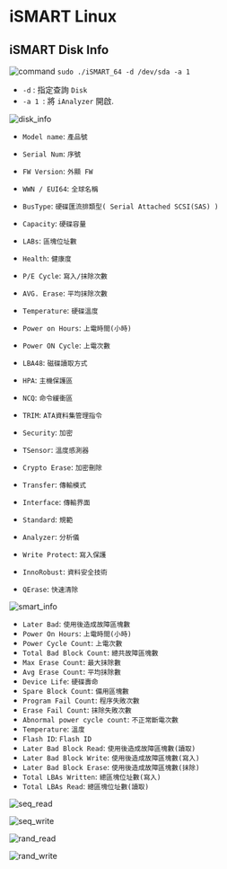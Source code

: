 # iSMART Linux #
## iSMART Disk Info ##

![command](/home/ubuntu/command.png)
`sudo ./iSMART_64 -d /dev/sda -a 1`  
* `-d` : 指定查詢 `Disk`
* `-a 1 `: 將 `iAnalyzer` 開啟.

![disk_info](/home/ubuntu/disk_info.png)  
* `Model name`: `產品號`
* `Serial Num`: `序號`
* `FW Version`: `外顯 FW`
* `WWN / EUI64`: `全球名稱`

* `BusType`: `硬碟匯流排類型( Serial Attached SCSI(SAS) )`
* `Capacity`: `硬碟容量`
* `LABs`: `區塊位址數`
* `Health`: `健康度`
* `P/E Cycle`: `寫入/抹除次數`
* `AVG. Erase`: `平均抹除次數`
* `Temperature`: `硬碟溫度`
* `Power on Hours`: `上電時間(小時)`
* `Power ON Cycle`: `上電次數`
* `LBA48`: `磁碟讀取方式`
* `HPA`: `主機保護區`
* `NCQ`: `命令緩衝區`
* `TRIM`: `ATA資料集管理指令`
* `Security`: `加密`
* `TSensor`: `溫度感測器`
* `Crypto Erase`: `加密刪除`
* `Transfer`: `傳輸模式`
* `Interface`: `傳輸界面`
* `Standard`: `規範`
* `Analyzer`: `分析儀`
* `Write Protect`: `寫入保護`
* `InnoRobust`: `資料安全技術`
* `QErase`: `快速清除`

![smart_info](/home/ubuntu/smart_info.png)  

* `Later Bad`: `使用後造成故障區塊數`
* `Power On Hours`: `上電時間(小時)`
* `Power Cycle Count`: `上電次數`
* `Total Bad Block Count`: `總共故障區塊數`
* `Max Erase Count`: `最大抹除數`
* `Avg Erase Count`: `平均抹除數`
* `Device Life`: `硬碟壽命`
* `Spare Block Count`: `備用區塊數`
* `Program Fail Count`: `程序失敗次數`
* `Erase Fail Count`: `抹除失敗次數`
* `Abnormal power cycle count`: `不正常斷電次數`
* `Temperature`: `溫度`
* `Flash ID`: `Flash ID`
* `Later Bad Block Read`: `使用後造成故障區塊數(讀取)`
* `Later Bad Block Write`: `使用後造成故障區塊數(寫入)`
* `Later Bad Block Erase`: `使用後造成故障區塊數(抹除)`
* `Total LBAs Written`: `總區塊位址數(寫入)`
* `Total LBAs Read`: `總區塊位址數(讀取)`

![seq_read](/home/ubuntu/seq_read.png)  

![seq_write](/home/ubuntu/seq_write.png)  

![rand_read](/home/ubuntu/rand_read.png)

![rand_write](/home/ubuntu/rand_write.png)  